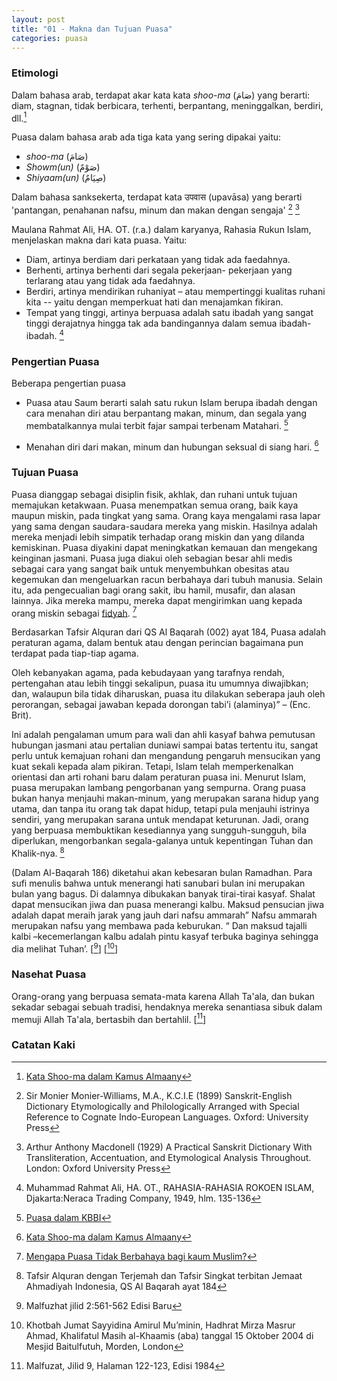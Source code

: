 ```yaml
---
layout: post
title: "01 - Makna dan Tujuan Puasa"
categories: puasa
---
```


### Etimologi

Dalam bahasa arab, terdapat akar kata kata _shoo-ma_ (صَامَ) yang berarti: diam, stagnan, tidak berbicara, terhenti, berpantang, meninggalkan, berdiri, dll.[^etimologi-shooma-almaany]

Puasa dalam bahasa arab ada tiga kata yang sering dipakai yaitu:
- _shoo-ma_ (صَامَ)
- _Showm(un)_ (صَوْمٌ)
- _Shiyaam(un)_ (صِيَامٌ) 

Dalam bahasa sanksekerta, terdapat kata उपवास (upavāsa) yang berarti 'pantangan, penahanan nafsu, minum dan makan dengan sengaja' [^etimologi-puasa-sanksekerta-1] [^etimologi-puasa-sanksekerta-2]

[^etimologi-puasa-sanksekerta-1]: Sir Monier Monier-Williams, M.A., K.C.I.E (1899) Sanskrit-English Dictionary Etymologically and Philologically Arranged with Special Reference to Cognate Indo-European Languages. Oxford: University Press

[^etimologi-puasa-sanksekerta-2]: Arthur Anthony Macdonell (1929) A Practical Sanskrit Dictionary With Transliteration, Accentuation, and Etymological Analysis Throughout. London: Oxford University Press

[^etimologi-shooma-almaany]: [Kata Shoo-ma dalam Kamus Almaany](https://www.almaany.com/ar/dict/ar-ar/%D8%B5%D9%8E%D8%A7%D9%85%D9%8E/)

Maulana Rahmat Ali, HA. OT. (r.a.) dalam karyanya, Rahasia Rukun Islam, menjelaskan makna dari kata puasa. Yaitu:

- Diam, artinya berdiam dari perkataan yang tidak ada faedahnya.
- Berhenti, artinya berhenti dari segala pekerjaan- pekerjaan yang terlarang atau yang tidak ada faedahnya.
- Berdiri, artinya mendirikan ruhaniyat – atau mempertinggi kualitas ruhani kita -- yaitu dengan memperkuat hati dan menajamkan fikiran.
- Tempat yang tinggi, artinya berpuasa adalah satu ibadah yang sangat tinggi derajatnya hingga tak ada bandingannya dalam semua ibadah-ibadah. [^rahasia-roekoen-islam-135-136]

[^rahasia-roekoen-islam-135-136]: Muhammad Rahmat Ali, HA. OT., RAHASIA-RAHASIA ROKOEN ISLAM, Djakarta:Neraca Trading Company, 1949, hlm. 135-136

### Pengertian Puasa

Beberapa pengertian puasa

- Puasa atau Saum berarti salah satu rukun Islam berupa ibadah dengan cara menahan diri atau berpantang makan, minum, dan segala yang membatalkannya mulai terbit fajar sampai terbenam Matahari. [^pengertian-puasa-kbbi]

- Menahan diri dari makan, minum dan hubungan seksual di siang hari. [^etimologi-shooma-almaany]

[^pengertian-puasa-kbbi]: [Puasa dalam KBBI](https://kbbi.kemdikbud.go.id/entri/puasa)

### Tujuan Puasa

Puasa dianggap sebagai disiplin fisik, akhlak, dan ruhani untuk tujuan memajukan ketakwaan. Puasa menempatkan semua orang, baik kaya maupun miskin, pada tingkat yang sama. Orang kaya mengalami rasa lapar yang sama dengan saudara-saudara mereka yang miskin. Hasilnya adalah mereka menjadi lebih simpatik terhadap orang miskin dan yang dilanda kemiskinan. Puasa diyakini dapat meningkatkan kemauan dan mengekang keinginan jasmani. Puasa juga diakui oleh sebagian besar ahli medis sebagai cara yang sangat baik untuk menyembuhkan obesitas atau kegemukan dan mengeluarkan racun berbahaya dari tubuh manusia. Selain itu, ada pengecualian bagi orang sakit, ibu hamil, musafir, dan alasan lainnya. Jika mereka mampu, mereka dapat mengirimkan uang kepada orang miskin sebagai [fidyah](/puasa/2024/10/29/fidyah.html). [^alislamorg-mengapa-puasa-tidak-berbahaya] 

[^alislamorg-mengapa-puasa-tidak-berbahaya]: [Mengapa Puasa Tidak Berbahaya bagi kaum Muslim?](https://www.alislam.org/question/why-muslims-fast-harmful/)

Berdasarkan Tafsir Alquran dari QS Al Baqarah (002) ayat 184, Puasa adalah peraturan agama, dalam bentuk atau dengan perincian bagaimana pun terdapat pada tiap-tiap agama. 

Oleh kebanyakan agama, pada kebudayaan yang tarafnya rendah, pertengahan atau lebih tinggi sekalipun, puasa itu umumnya diwajibkan; dan, walaupun bila tidak diharuskan, puasa itu dilakukan seberapa jauh oleh perorangan, sebagai jawaban kepada dorongan tabi’i (alaminya)” – (Enc. Brit). 

Ini adalah pengalaman umum para wali dan ahli kasyaf bahwa pemutusan hubungan jasmani atau pertalian duniawi sampai batas tertentu itu, sangat perlu untuk kemajuan rohani dan mengandung pengaruh mensucikan yang kuat sekali kepada alam pikiran. Tetapi, Islam telah memperkenalkan orientasi dan arti rohani baru dalam peraturan puasa ini. Menurut Islam, puasa merupakan lambang pengorbanan yang sempurna. Orang puasa bukan hanya menjauhi makan-minum, yang merupakan sarana hidup yang utama, dan tanpa itu orang tak dapat hidup, tetapi pula menjauhi istrinya sendiri, yang merupakan sarana untuk mendapat keturunan. Jadi, orang yang berpuasa membuktikan kesediannya yang sungguh-sungguh, bila diperlukan, mengorbankan segala-galanya untuk kepentingan Tuhan dan Khalik-nya. [^tafsir-al-quran-002-184]

[^tafsir-al-quran-002-184]: Tafsir Alquran dengan Terjemah dan Tafsir Singkat terbitan Jemaat Ahmadiyah Indonesia, QS Al Baqarah ayat 184

(Dalam Al-Baqarah 186) diketahui akan kebesaran bulan Ramadhan. Para sufi menulis bahwa untuk menerangi hati sanubari bulan ini merupakan bulan yang bagus. Di dalamnya dibukakan banyak tirai-tirai kasyaf. Shalat dapat mensucikan jiwa dan puasa menerangi kalbu. Maksud pensucian jiwa adalah dapat meraih jarak yang jauh dari nafsu ammarah” Nafsu ammarah merupakan nafsu yang membawa pada keburukan. “ Dan maksud tajalli kalbi –kecemerlangan kalbu adalah pintu kasyaf terbuka baginya sehingga dia melihat Tuhan’. [[^malfuzhat-ii-561-562]] [[^khotbah-20041015]]

[^malfuzhat-ii-561-562]: Malfuzhat jilid 2:561-562 Edisi Baru

[^khotbah-20041015]: Khotbah Jumat Sayyidina Amirul Mu’minin, Hadhrat Mirza Masrur Ahmad, Khalifatul Masih al-Khaamis (aba) tanggal 15 Oktober 2004 di Mesjid Baitulfutuh, Morden, London

### Nasehat Puasa

Orang-orang yang berpuasa semata-mata karena Allah Ta'ala, dan bukan sekadar sebagai sebuah tradisi, hendaknya mereka senantiasa sibuk dalam memuji Allah Ta'ala, bertasbih dan bertahlil. [[^malfuzhat-ix-122-123]]

[^malfuzhat-ix-122-123]: Malfuzat, Jilid 9, Halaman 122-123, Edisi 1984

### Catatan Kaki